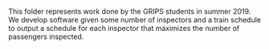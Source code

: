 This folder represents work done by the GRIPS students in summer 2019.
We develop software given some number of inspectors and a train schedule
to output a schedule for each inspector that maximizes the number of passengers
inspected.

<!-- more about our work to follow -->
